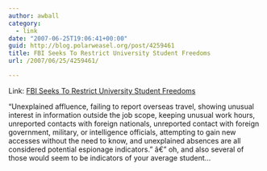 ```yaml
---
author: awball
category:
  - link
date: "2007-06-25T19:06:41+00:00"
guid: http://blog.polarweasel.org/post/4259461
title: FBI Seeks To Restrict University Student Freedoms
url: /2007/06/25/4259461/

---
```

Link: [FBI Seeks To Restrict University Student Freedoms](http://yro.slashdot.org/article.pl?sid=07/06/24/1731244&from=rss)

“Unexplained affluence, failing to report overseas travel, showing unusual interest in information outside the job scope, keeping unusual work hours, unreported contacts with foreign nationals, unreported contact with foreign government, military, or intelligence officials, attempting to gain new accesses without the need to know, and unexplained absences are all considered potential espionage indicators.” â€” oh, and also several of those would seem to be indicators of your average student…
